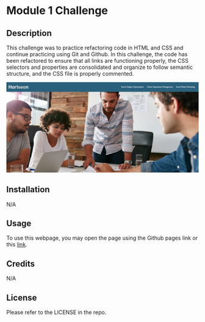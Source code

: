 # Module 1 Challenge

## Description

This challenge was to practice refactoring code in HTML and CSS and continue practicing using Git and Github. In this challenge, the code has been refactored to ensure that all links are functioning properly, the CSS selectors and properties are consolidated and organize to follow semantic structure, and the CSS file is properly commented.

![Image of homepage](/assets/images/homepage.png)

## Installation

N/A

## Usage

To use this webpage, you may open the page using the Github pages link or this [link](https://tkmarsten.github.io/bootcamp-module-1-challenge/).

## Credits

N/A

## License

Please refer to the LICENSE in the repo.
